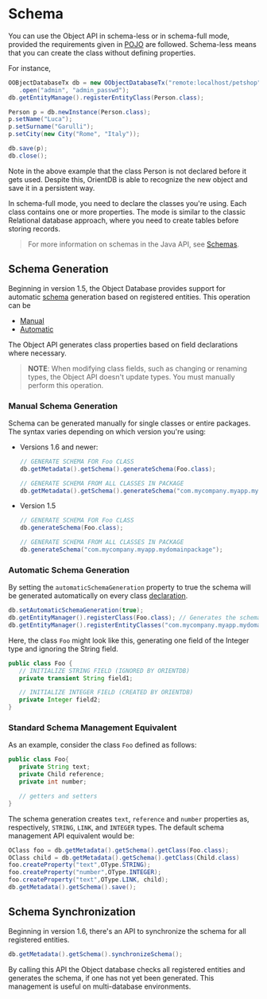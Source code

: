 # Schema 

You can use the Object API in schema-less or in schema-full mode, provided the requirements given in [POJO](Object-DB-Pojo.md) are followed. Schema-less means that you can create the class without defining properties.

For instance,

```java
OOBjectDatabaseTx db = new OObjectDatabaseTx("remote:localhost/petshop")
   .open("admin", "admin_passwd");
db.getEntityManage().registerEntityClass(Person.class);

Person p = db.newInstance(Person.class);
p.setName("Luca");
p.setSurname("Garulli");
p.setCity(new City("Rome", "Italy"));

db.save(p);
db.close();
```

Note in the above example that the class Person is not declared before it gets used. Despite this, OrientDB is able to recognize the new object and save it in a persistent way.

In schema-full mode, you need to declare the classes you're using. Each class contains one or more properties. The mode is similar to the classic Relational database approach, where you need to create tables before storing records.

>For more information on schemas in the Java API, see [Schemas](Schemas.md).


## Schema Generation

Beginning in version 1.5, the Object Database provides support for automatic [schema](../Schema.md) generation based on registered entities.  This operation can be

- [Manual](#manual-schema-generation)
- [Automatic](#automatic-schema-generation)

The Object API generates class properties based on field declarations where necessary.

>**NOTE**: When modifying class fields, such as changing or renaming types, the Object API doesn't update types.  You must manually perform this operation.

### Manual Schema Generation

Schema can be generated manually for single classes or entire packages.  The syntax varies depending on which version you're using:

- Versions 1.6 and newer:

  ```java
  // GENERATE SCHEMA FOR Foo CLASS
  db.getMetadata().getSchema().generateSchema(Foo.class);

  // GENERATE SCHEMA FROM ALL CLASSES IN PACKAGE
  db.getMetadata().getSchema().generateSchema("com.mycompany.myapp.mydomainpackage");
  ```
- Version 1.5

  ```java
  // GENERATE SCHEMA FOR Foo CLASS
  db.generateSchema(Foo.class);

  // GENERATE SCHEMA FROM ALL CLASSES IN PACKAGE
  db.generateSchema("com.mycompany.myapp.mydomainpackage");
  ```

### Automatic Schema Generation

By setting the `automaticSchemaGeneration` property to true the schema will be generated automatically on every class [declaration](Object-2-Record-Java-Binding#declare-persistent-class).

```java
db.setAutomaticSchemaGeneration(true);
db.getEntityManager().registerClass(Foo.class); // Generates the schema for Foo class after registering.
db.getEntityManager().registerEntityClasses("com.mycompany.myapp.mydomainpackage"); // Generates the schema for all classes contained in the given package after registering.
```

Here, the class `Foo` might look like this, generating one field of the Integer type and ignoring the String field.

```java
public class Foo {
   // INITIALIZE STRING FIELD (IGNORED BY ORIENTDB)
   private transient String field1;

   // INITIALIZE INTEGER FIELD (CREATED BY ORIENTDB)
   private Integer field2; 
}
```

### Standard Schema Management Equivalent

As an example, consider the class `Foo` defined as follows:

```java
public class Foo{
   private String text;
   private Child reference;
   private int number;

   // getters and setters
}
```

The schema generation creates `text`, `reference` and `number` properties as, respectively, `STRING`, `LINK`, and `INTEGER` types.  The default schema management API equivalent would be:

```java
OClass foo = db.getMetadata().getSchema().getClass(Foo.class);
OClass child = db.getMetadata().getSchema().getClass(Child.class)
foo.createProperty("text",OType.STRING);
foo.createProperty("number",OType.INTEGER);
foo.createProperty("text",OType.LINK, child);
db.getMetadata().getSchema().save();
```

## Schema Synchronization

Beginning in version 1.6, there's an API to synchronize the schema for all registered entities.

```java
db.getMetadata().getSchema().synchronizeSchema();
```

By calling this API the Object database checks all registered entities and generates the schema, if one has not yet been generated. This management is useful on multi-database environments.
